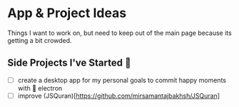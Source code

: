 # App & Project Ideas

Things I want to work on, but need to keep out of the main page because its getting a bit crowded.

## Side Projects I've Started 🌟

* [ ] create a desktop app for my personal goals to commit happy moments with :large_blue_circle: electron
* [ ] improve (JSQuran)[https://github.com/mirsamantajbakhsh/JSQuran]

